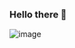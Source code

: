 ### Hello there 👋

![image](https://user-images.githubusercontent.com/57965027/123112492-06ad1780-d43e-11eb-8cd4-d4e79d958510.png)

<!--
**y0sh1DE/y0sh1DE** is a ✨ _special_ ✨ repository because its `README.md` (this file) appears on your GitHub profile.

Here are some ideas to get you started:

- 🔭 I’m currently working on ...
- 🌱 I’m currently learning ...
- 👯 I’m looking to collaborate on ...
- 🤔 I’m looking for help with ...
- 💬 Ask me about ...
- 📫 How to reach me: ...
- 😄 Pronouns: ...
- ⚡ Fun fact: ...
-->
